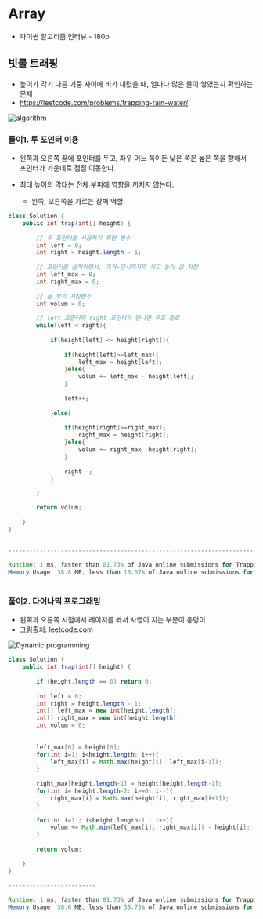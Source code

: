 # Array

- 파이썬 알고리즘 인터뷰 - 180p 

  

## 빗물 트래핑

- 높이가 각기 다른 기둥 사이에 비가 내렸을 때, 얼마나 많은 물이 쌓였는지 확인하는 문제
- https://leetcode.com/problems/trapping-rain-water/

![algorithm](C:/Users/psh/Documents/Web/AlgorithmSqaud/Array/default/%EB%85%B8%EC%9D%84/img/algorithm.gif)

### 풀이1. 투 포인터 이용

- 왼쪽과 오른쪽 끝에 포인터를 두고, 좌우 어느 쪽이든 낮은 쪽은 높은 쪽을 향해서 포인터가 가운데로 점점 이동한다.

- 최대 높이의 막대는 전체 부피에 영향을 끼치지 않는다.

  - 왼쪽, 오른쪽을 가르는 장벽 역할

    

```java
class Solution {
    public int trap(int[] height) {
        
        // 투 포인터를 사용하기 위한 변수
        int left = 0;
        int right = height.length - 1;  
        
        // 포인터를 움직이면서, 과거~당시까지의 최고 높이 값 저장
        int left_max = 0;
        int right_max = 0;
        
        // 물 부피 저장변수
        int volum = 0;
        
        // left 포인터와 right 포인터가 만나면 루프 종료
        while(left < right){
            
            if(height[left] <= height[right]){
                
                if(height[left]>=left_max){
                    left_max = height[left];
                }else{
                    volum += left_max - height[left];
                }
                
                left++;
                
            }else{
                
                if(height[right]>=right_max){
                    right_max = height[right];
                }else{
                    volum += right_max -height[right];
                }
                
                right--;
            }

        }
        
        return volum;
        
    }
} 


----------------------------------------------------------------------------------------------------
    
Runtime: 1 ms, faster than 81.73% of Java online submissions for Trapping Rain Water.
Memory Usage: 38.8 MB, less than 16.67% of Java online submissions for Trapping Rain Water.
    
```



### 풀이2. 다이나믹 프로그래밍

- 왼쪽과 오른쪽 시점에서 레이저를 쏴서 사영이 지는 부분이 웅덩이
- 그림출처: leetcode.com

![Dynamic programming](https://leetcode.com/problems/trapping-rain-water/Figures/42/trapping_rain_water.png)

```java
class Solution {
    public int trap(int[] height) {
        
        if (height.length == 0) return 0;
    
        int left = 0;
        int right = height.length - 1;
        int[] left_max = new int[height.length];
        int[] right_max = new int[height.length];
        int volum = 0;
        
        
        left_max[0] = height[0];
        for(int i=1; i<height.length; i++){
            left_max[i] = Math.max(height[i], left_max[i-1]);
        }
        
        right_max[height.length-1] = height[height.length-1];
        for(int i= height.length-2; i>=0; i--){
            right_max[i] = Math.max(height[i], right_max[i+1]);
        }
        
        for(int i=1 ; i<height.length-1 ; i++){
            volum += Math.min(left_max[i], right_max[i]) - height[i];
        }
        
        return volum;
        
    }
} 

-------------------------
    
Runtime: 1 ms, faster than 81.73% of Java online submissions for Trapping Rain Water.
Memory Usage: 38.6 MB, less than 35.75% of Java online submissions for Trapping Rain Water.
```



